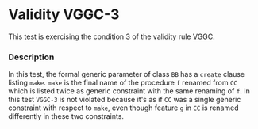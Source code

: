 # Validity VGGC-3

This [test](.) is exercising the condition [3](../Readme.md) of the validity rule [VGGC](../../vggc/Readme.md).

### Description

In this test, the formal generic parameter of class `BB` has a `create` clause listing `make`. `make` is the final name of the procedure `f` renamed from `CC` which is listed twice as generic constraint with the same renaming  of `f`. In this test `VGGC-3` is not violated because it's as if `CC` was a single generic constraint with respect to `make`, even though feature `g` in `CC` is renamed differently in these two constraints.
